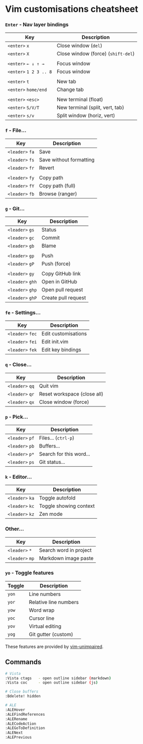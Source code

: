 # Vim customisations cheatsheet

### `Enter` - Nav layer bindings

| Key                    | Description                        |
| ---------------------- | ---------------------------------- |
| `<enter>` `x`          | Close window (`del`)               |
| `<enter>` `X`          | Close window (force) (`shift-del`) |
|                        |                                    |
| `<enter>` `← ↓ ↑ →`    | Focus window                       |
| `<enter>` `1 2 3 .. 8` | Focus window                       |
|                        |                                    |
| `<enter>` `t`          | New tab                            |
| `<enter>` `home/end`   | Change tab                         |
|                        |                                    |
| `<enter>` `<esc>`      | New terminal (float)               |
| `<enter>` `S/V/T`      | New terminal (split, vert, tab)    |
| `<enter>` `s/v`        | Split window (horiz, vert)         |

### `f` - File...

| Key             | Description             |
| --------------- | ----------------------- |
| `<leader>` `fa` | Save                    |
| `<leader>` `fs` | Save without formatting |
| `<leader>` `fr` | Revert                  |
|                 |                         |
| `<leader>` `fy` | Copy path               |
| `<leader>` `fY` | Copy path (full)        |
| `<leader>` `fb` | Browse (ranger)         |

### `g` - Git...

| Key              | Description         |
| ---------------- | ------------------- |
| `<leader>` `gs`  | Status              |
| `<leader>` `gc`  | Commit              |
| `<leader>` `gb`  | Blame               |
|                  |                     |
| `<leader>` `gp`  | Push                |
| `<leader>` `gP`  | Push (force)        |
|                  |                     |
| `<leader>` `gy`  | Copy GitHub link    |
| `<leader>` `ghh` | Open in GitHub      |
| `<leader>` `ghp` | Open pull request   |
| `<leader>` `ghP` | Create pull request |

### `fe` - Settings...

| Key              | Description         |
| ---------------- | ------------------- |
| `<leader>` `fec` | Edit customisations |
| `<leader>` `fei` | Edit init.vim       |
| `<leader>` `fek` | Edit key bindings   |

### `q` - Close...

| Key             | Description                 |
| --------------- | --------------------------- |
| `<leader>` `qq` | Quit vim                    |
| `<leader>` `qr` | Reset workspace (close all) |
| `<leader>` `qx` | Close window (force)        |

### `p` - Pick...

| Key             | Description             |
| --------------- | ----------------------- |
| `<leader>` `pf` | Files... (`ctrl-p`)     |
| `<leader>` `pb` | Buffers...              |
| `<leader>` `p*` | Search for this word... |
| `<leader>` `ps` | Git status...           |

### `k` - Editor...

| Key             | Description            |
| --------------- | ---------------------- |
| `<leader>` `ka` | Toggle autofold        |
| `<leader>` `kc` | Toggle showing context |
| `<leader>` `kz` | Zen mode               |

### Other...

| Key             | Description            |
| --------------- | ---------------------- |
| `<leader>` `*`  | Search word in project |
| `<leader>` `mp` | Markdown image paste   |

### `yo` - Toggle features

| Toggle | Description           |
| ------ | --------------------- |
| `yon`  | Line numbers          |
| `yor`  | Relative line numbers |
| `yow`  | Word wrap             |
| `yoc`  | Cursor line           |
| `yov`  | Virtual editing       |
| `yog`  | Git gutter (custom)   |

These features are provided by [vim-unimpaired](https://github.com/tpope/vim-unimpaired).

## Commands

```sh
# Vista
:Vista ctags   - open outline sidebar (markdown)
:Vista coc     - open outline sidebar (js)

# Close buffers
:Bdelete! hidden

# ALE
:ALEHover
:ALEFindReferences
:ALERename
:ALECodeAction
:ALEGoToDefinition
:ALENext
:ALEPrevious
```
